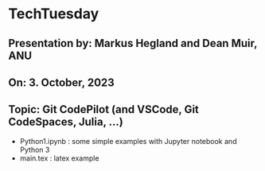 # TechTuesday

## Presentation by: Markus Hegland and Dean Muir, ANU
## On: 3. October, 2023
## Topic: Git CodePilot (and VSCode, Git CodeSpaces, Julia, ...)

* Python1.ipynb : some simple examples with Jupyter notebook and Python 3
* main.tex : latex example
